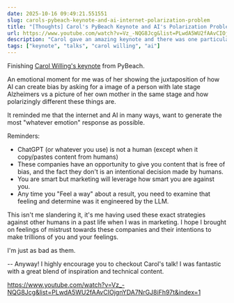 ```yaml
---
date: 2025-10-16 09:49:21.551551
slug: carols-pybeach-keynote-and-ai-internet-polarization-problem
title: "[Thoughts] Carol's PyBeach Keynote and AI's Polarization Problem"
url: https://www.youtube.com/watch?v=Vz_-NQG8Jcg&list=PLwdA5WU2fAAvCIOjgnYDA7NrGJ8iFh97t&index=1
description: "Carol gave an amazing keynote and there was one particular illustration that spoke highly to AI's polarization problem."
tags: ["keynote", "talks", "carol willing", "ai"]
---
```


Finishing [Carol Willing's keynote](https://www.youtube.com/watch?v=Vz_-NQG8Jcg&list=PLwdA5WU2fAAvCIOjgnYDA7NrGJ8iFh97t&index=1) from PyBeach.

An emotional moment for me was of her showing the juxtaposition of how AI can create bias by asking for a image of a person with late stage Alzheimers vs a picture of her own mother in the same stage and how polarizingly different these things are.

It reminded me that the internet and AI in many ways, want to generate the most "whatever emotion" response as possible.

Reminders:

- ChatGPT (or whatever you use) is not a human (except when it copy/pastes content from humans)
- These companies have an opportunity to give you content that is free of bias, and the fact they don't is an intentional decision made by humans.
- You are smart but marketing will leverage how smart you are against you.
- Any time you "Feel a way" about a result, you need to examine that feeling and determine was it engineered by the LLM.

This isn't me slandering it, it's me having used these exact strategies against other humans in a past life when I was in marketing. I hope I brought on feelings of mistrust towards these companies and their intentions to make trillions of you and your feelings.

I'm just as bad as them.

--
Anyway! I highly encourage you to checkout Carol's talk! I was fantastic with a great blend of inspiration and technical content.

<https://www.youtube.com/watch?v=Vz_-NQG8Jcg&list=PLwdA5WU2fAAvCIOjgnYDA7NrGJ8iFh97t&index=1>
